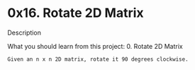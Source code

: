 # 0x16. Rotate 2D Matrix
Description

What you should learn from this project:
0. Rotate 2D Matrix

    Given an n x n 2D matrix, rotate it 90 degrees clockwise.
